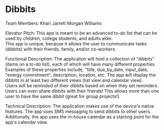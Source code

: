 # Dibbits

Team Members: 
Khari Jarrett
Morgan Williams


Elevator Pitch:
This app is meant to be an advanced to-do list that can be used by children, college students, and adults alike.  
This app is unique, because it allows the user to communicate tasks (dibbits) with their friends, family, and/or co-workers.  


Functional Description:
The application will hold a collection of "dibbits" (items on a to-do list), each of which will have many different properties. 
Examples of these properties include, "title, due_by_date, input_date, "energy commitment", description, location, etc.
The app will display the dibbits in at least two different views (list view and calendar view).  
Users will be reminded of their dibbits based on when they set reminders. 
Users can even share dibbits with their friends! 
This allows more than one user to have the same dibbit (great for group projects!).   


Technical Description:
The application makes use of the device's native features. 
The app uses SMS messaging to send dibbits to other users. 
Additionally, the app uses the in-house calendar as a starting point for the app's calendar view.
